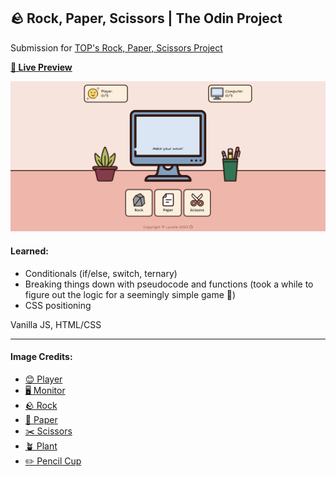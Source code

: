 ## 🪨 Rock, Paper, Scissors | The Odin Project

Submission for [TOP's Rock, Paper, Scissors Project](https://www.theodinproject.com/lessons/foundations-rock-paper-scissors)

**[🔗 Live Preview](https://1ynelle.github.io/rps)**

<img src="/img/rock-paper-scissors_top.png" alt="Rock, Paper, Scissors Site Image Preview" width="600">

#### Learned:

- Conditionals (if/else, switch, ternary)
- Breaking things down with pseudocode and functions (took a while to figure out the logic for a seemingly simple game 🥹)
- CSS positioning

Vanilla JS, HTML/CSS

---

#### Image Credits:
- [😊 Player](https://www.flaticon.com/free-icon/happy_1581730?term=happy&page=1&position=39&origin=search&related_id=1581730)
- [🖥️ Monitor](https://www.flaticon.com/free-icon/monitor_3355378?term=monitor&related_id=3355378)
- [🪨 Rock](https://www.flaticon.com/free-icon/rock_2041897?term=rock&page=1&position=54&origin=search&related_id=2041897)
- [📄 Paper](https://www.flaticon.com/free-icon/document_9359556?term=document&page=5&position=60&origin=search&related_id=9359556)
- [✂️ Scissors](https://www.flaticon.com/free-icon/scissors_2028589?term=scissors&page=2&position=91&origin=search&related_id=2028589)
- [🪴 Plant](https://www.flaticon.com/free-icon/plant-pot_3228867?term=potted+plant&page=1&position=16&origin=search&related_id=3228867)
- [✏️ Pencil Cup](https://www.flaticon.com/free-icon/pencil-cup_90820?term=pencil+cup&page=1&position=2&origin=search&related_id=90820)
